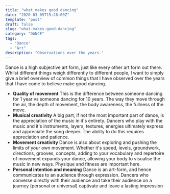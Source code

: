 ```yaml
---
title: "what makes good dancing"
date: "2020-03-05T15:28:00Z"
template: "post"
draft: false
slug: "what-makes-good-dancing"
category: "DANCE"
tags:
  - "Dance"
  - "Art"
description: "Observations over the years."
---
```


Dance is a high subjective art form, just like every other art form out there.
Whilst different things weigh differently to different people, I want to simply give a brief overview of common things that I have observed over the years that I have come to believe make good dancing.

- **Quality of movement**
  This is the difference between someone dancing for 1 year vs someone dancing for 10 years. The way they move through the air, the depth of movement, the body awareness, the fullness of the move.
- **Musical creativity**
  A big part, if not the most important part of dance, is the appreciation of the music in it's entirety. Dancers who play with the music and it's instruments, layers, textures, energies ultimately express and appreciate the song deeper. The ability to do this requires appreciation and patience.
- **Movement creativity**
  Dance is also about exploring and pushing the limits of your own movement. Whether it's speed, levels, groundwork, directions, grooves, concepts, adding to your vocabulary and repertoire of movement expands your dance, allowing your body to visualise the music in new ways. Physique and fitness are important here.
- **Personal intention and meaning**
  Dance is an art-form, and hence communicates to an audience through expression. Dancers who converse directly with their audience and take their audience on a journey (personal or universal) captivate and leave a lasting impression
